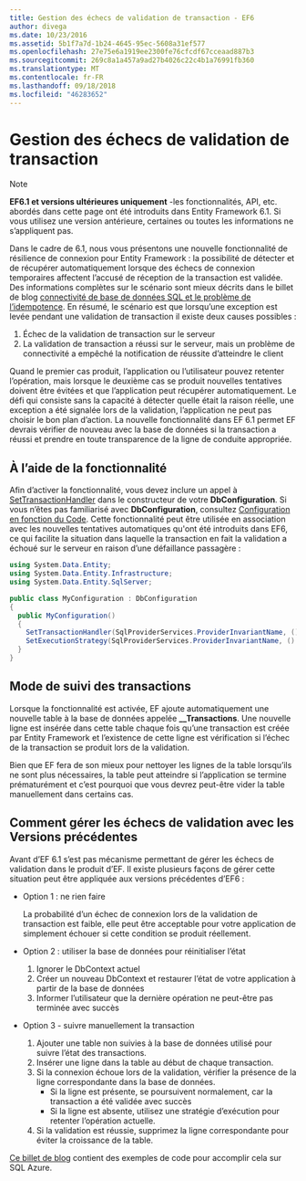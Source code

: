 ```yaml
---
title: Gestion des échecs de validation de transaction - EF6
author: divega
ms.date: 10/23/2016
ms.assetid: 5b1f7a7d-1b24-4645-95ec-5608a31ef577
ms.openlocfilehash: 27e75e6a1919ee2300fe76cfcdf67cceaad887b3
ms.sourcegitcommit: 269c8a1a457a9ad27b4026c22c4b1a76991fb360
ms.translationtype: MT
ms.contentlocale: fr-FR
ms.lasthandoff: 09/18/2018
ms.locfileid: "46283652"
---
```

# <a name="handling-transaction-commit-failures"></a>Gestion des échecs de validation de transaction
> [!NOTE]
> **EF6.1 et versions ultérieures uniquement** -les fonctionnalités, API, etc. abordés dans cette page ont été introduits dans Entity Framework 6.1. Si vous utilisez une version antérieure, certaines ou toutes les informations ne s’appliquent pas.  

Dans le cadre de 6.1, nous vous présentons une nouvelle fonctionnalité de résilience de connexion pour Entity Framework : la possibilité de détecter et de récupérer automatiquement lorsque des échecs de connexion temporaires affectent l’accusé de réception de la transaction est validée. Des informations complètes sur le scénario sont mieux décrits dans le billet de blog [connectivité de base de données SQL et le problème de l’idempotence](https://blogs.msdn.com/b/adonet/archive/2013/03/11/sql-database-connectivity-and-the-idempotency-issue.aspx).  En résumé, le scénario est que lorsqu’une exception est levée pendant une validation de transaction il existe deux causes possibles :  

1. Échec de la validation de transaction sur le serveur
2. La validation de transaction a réussi sur le serveur, mais un problème de connectivité a empêché la notification de réussite d’atteindre le client  

Quand le premier cas produit, l’application ou l’utilisateur pouvez retenter l’opération, mais lorsque le deuxième cas se produit nouvelles tentatives doivent être évitées et que l’application peut récupérer automatiquement. Le défi qui consiste sans la capacité à détecter quelle était la raison réelle, une exception a été signalée lors de la validation, l’application ne peut pas choisir le bon plan d’action. La nouvelle fonctionnalité dans EF 6.1 permet EF devrais vérifier de nouveau avec la base de données si la transaction a réussi et prendre en toute transparence de la ligne de conduite appropriée.  

## <a name="using-the-feature"></a>À l’aide de la fonctionnalité  

Afin d’activer la fonctionnalité, vous devez inclure un appel à [SetTransactionHandler](https://msdn.microsoft.com/library/system.data.entity.dbconfiguration.setdefaulttransactionhandler.aspx) dans le constructeur de votre **DbConfiguration**. Si vous n’êtes pas familiarisé avec **DbConfiguration**, consultez [Configuration en fonction du Code](~/ef6/fundamentals/configuring/code-based.md). Cette fonctionnalité peut être utilisée en association avec les nouvelles tentatives automatiques qu'ont été introduits dans EF6, ce qui facilite la situation dans laquelle la transaction en fait la validation a échoué sur le serveur en raison d’une défaillance passagère :  

``` csharp
using System.Data.Entity;
using System.Data.Entity.Infrastructure;
using System.Data.Entity.SqlServer;

public class MyConfiguration : DbConfiguration  
{
  public MyConfiguration()  
  {  
    SetTransactionHandler(SqlProviderServices.ProviderInvariantName, () => new CommitFailureHandler());  
    SetExecutionStrategy(SqlProviderServices.ProviderInvariantName, () => new SqlAzureExecutionStrategy());  
  }  
}
```  

## <a name="how-transactions-are-tracked"></a>Mode de suivi des transactions  

Lorsque la fonctionnalité est activée, EF ajoute automatiquement une nouvelle table à la base de données appelée **__Transactions**. Une nouvelle ligne est insérée dans cette table chaque fois qu’une transaction est créée par Entity Framework et l’existence de cette ligne est vérification si l’échec de la transaction se produit lors de la validation.  

Bien que EF fera de son mieux pour nettoyer les lignes de la table lorsqu’ils ne sont plus nécessaires, la table peut atteindre si l’application se termine prématurément et c’est pourquoi que vous devrez peut-être vider la table manuellement dans certains cas.  

## <a name="how-to-handle-commit-failures-with-previous-versions"></a>Comment gérer les échecs de validation avec les Versions précédentes

Avant d’EF 6.1 s’est pas mécanisme permettant de gérer les échecs de validation dans le produit d’EF. Il existe plusieurs façons de gérer cette situation peut être appliquée aux versions précédentes d’EF6 :  

* Option 1 : ne rien faire  

  La probabilité d’un échec de connexion lors de la validation de transaction est faible, elle peut être acceptable pour votre application de simplement échouer si cette condition se produit réellement.  

* Option 2 : utiliser la base de données pour réinitialiser l’état  

  1. Ignorer le DbContext actuel  
  2. Créer un nouveau DbContext et restaurer l’état de votre application à partir de la base de données  
  3. Informer l’utilisateur que la dernière opération ne peut-être pas terminée avec succès  

* Option 3 - suivre manuellement la transaction  

  1. Ajouter une table non suivies à la base de données utilisé pour suivre l’état des transactions.  
  2. Insérer une ligne dans la table au début de chaque transaction.  
  3. Si la connexion échoue lors de la validation, vérifier la présence de la ligne correspondante dans la base de données.  
     - Si la ligne est présente, se poursuivent normalement, car la transaction a été validée avec succès  
     - Si la ligne est absente, utilisez une stratégie d’exécution pour retenter l’opération actuelle.  
  4. Si la validation est réussie, supprimez la ligne correspondante pour éviter la croissance de la table.  

[Ce billet de blog](https://blogs.msdn.com/b/adonet/archive/2013/03/11/sql-database-connectivity-and-the-idempotency-issue.aspx) contient des exemples de code pour accomplir cela sur SQL Azure.  

